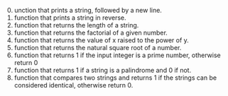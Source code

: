 0. unction that prints a string, followed by a new line.
1.  function that prints a string in reverse.
2. function that returns the length of a string.
3. function that returns the factorial of a given number.
4. function that returns the value of x raised to the power of y.
5.  function that returns the natural square root of a number.
6.  function that returns 1 if the input integer is a prime number, otherwise return 0
7.  function that returns 1 if a string is a palindrome and 0 if not.
8. function that compares two strings and returns 1 if the strings can be considered identical, otherwise return 0.
